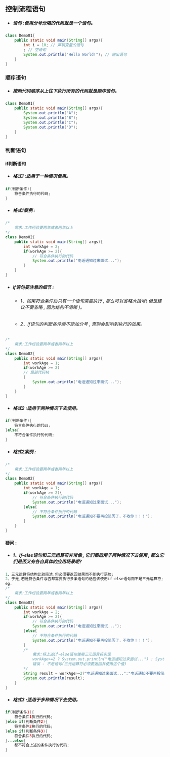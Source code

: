 ## 控制流程语句

* ##### 语句 :使用分号分隔的代码就是一个语句。

```java
class Demo01{
    public static void main(String[] args){
        int i = 10; // 声明变量的语句
        ; // 空语句
        System.out.println("Hello World!"); // 输出语句
    }
}
```

### 顺序语句

* ##### 按照代码顺序从上往下执行所有的代码就是顺序语句。

```java
class Demo01{
    public static void main(String[] args){
        System.out.println("A");
        System.out.println("B");
        System.out.println("C");
        System.out.println("D");
    }
}
```

### 判断语句

#### if判断语句

* ##### 格式1 :适用于一种情况使用。

```java
if(判断条件){
    符合条件执行的代码;
}
```

* ##### 格式1案例 :

```java
/*
    需求:工作经验要两年或者两年以上
*/
class Demo02{
    public static void main(String[] args){
        int workAge = 2;
        if(workAge >= 2){
            // 符合条件执行的代码
            System.out.println("电话通知过来面试...");
        }
    }
}
```

* ##### if语句要注意的细节 :

  * ###### 1、如果符合条件后只有一个语句需要执行 , 那么可以省略大括号\( 但是建议不要省略 , 因为结构不清晰 \)。
  * ###### 2、if语句的判断条件后不能加分号 , 否则会影响到执行的效果。

```java
/*
    需求:工作经验要两年或者两年以上
*/
class Demo02{
    public static void main(String[] args){
        int workAge = 1;
        if(workAge >= 2)
        // 局部代码块
        {
            System.out.println("电话通知过来面试...");
        }
    }
}
```

* ##### 格式2 :适用于两种情况下去使用。

```java
if(判断条件){
    符合条件执行的代码;
}else{
    不符合条件执行的代码;
}
```

* ##### 格式2案例 :

```java
/*
    需求:工作经验要两年或者两年以上
*/
class Demo02{
    public static void main(String[] args){
        int workAge = 1;
        if(workAge >= 2){
            // 符合条件执行的代码
            System.out.println("电话通知过来面试...");
        }else{
            // 不符合条件执行的代码
            System.out.println("电话通知不要再投简历了，不收你！！！");
        }
    }
}
```

#### 疑问 :

* ##### 1、if-else语句和三元运算符非常像 , 它们都适用于两种情况下去使用 , 那么它们是否又有各自具体的应用场景呢?

```java
1、三元运算符结构比较简洁,但必须要返回结果而不能执行语句;
2、于是,若是符合条件与否都需要执行多条语句的话应该使用if-else语句而不是三元运算符;
eg.
/*
    需求:工作经验要两年或者两年以上
*/
class Demo02{
    public static void main(String[] args){
        int workAge = 2;
        if(workAge >= 2){
            // 符合条件执行的代码
            System.out.println("电话通知过来面试...");
        }else{
            // 不符合条件执行的代码
            System.out.println("电话通知不要再投简历了，不收你！！！");
        }
        /*
            需求:将上述if-else语句使用三元运算符实现
            workAge>=2 ? System.out.println("电话通知过来面试...") : System.out.println("电话通知不要再投简历了，不收你！！！");
            错误 - 不是语句(三元运算符必须要返回并使用这个值)
        */
        String result = workAge>=2?"电话通知过来面试...":"电话通知不要再投简历了，不收你！！！";
        System.out.println(result);
    }
}
```

* ##### 格式3 :适用于多种情况下去使用。

```java
if(判断条件1){
    符合条件1执行的代码;
}else if(判断条件2){
    符合条件2执行的代码;
}else if(判断条件3){
    符合条件3执行的代码;
}...else{
    都不符合上述的条件执行的代码;
}
```



